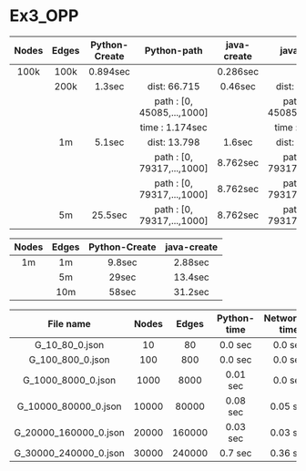 # Ex3_OPP

| Nodes       | Edges         | Python-Create  | Python-path                 | java-create | java-path                 |
|   :---:     |     :---:     |      :---:     |   :---:                     |    :---:    |:---:                      |
| 100k        | 100k          | 0.894sec       |                             | 0.286sec    |                           |
|             | 200k          | 1.3sec         | dist:  66.715               | 0.46sec     | dist:  66.715             |
|             |               |                | path : [0, 45085,...,1000]  |             | path : [0, 45085,...,1000]|
|             |               |                | time : 1.174sec             |             | time : 0.1sec             |
|             | 1m            | 5.1sec         | dist:  13.798               | 1.6sec      | dist:  13.798             |
|             |               |                | path : [0, 79317,...,1000]  | 8.762sec    | path : [0, 79317,...,1000]|
|             |               |                | path : [0, 79317,...,1000]  | 8.762sec    | path : [0, 79317,...,1000]|
|             | 5m            | 25.5sec        | path : [0, 79317,...,1000]  | 8.762sec    | path : [0, 79317,...,1000]|

| Nodes       | Edges         | Python-Create  | java-create | 
|   :---:     |     :---:     |      :---:     |    :---:    |
| 1m          | 1m            | 9.8sec         | 2.88sec     |
|             | 5m            | 29sec          | 13.4sec     | 
|             | 10m           | 58sec          | 31.2sec     | 

| File name      | Nodes       | Edges      | Python-time | NetworkX-time  |
|   :---:        |   :---:     |   :---:    |   :---:     |   :---:        |
|G_10_80_0.json|10|80|0.0 sec|0.0 sec|
|G_100_800_0.json|100|800|0.0 sec|0.0 sec|
|G_1000_8000_0.json|1000|8000|0.01 sec|0.0 sec|
|G_10000_80000_0.json|10000|80000|0.08 sec|0.05 sec|
|G_20000_160000_0.json|20000|160000|0.03 sec|0.03 sec|
|G_30000_240000_0.json|30000|240000|0.7 sec|0.36 sec|